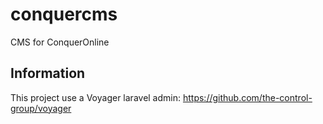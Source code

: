 # conquercms
CMS for ConquerOnline

## Information
This project use a Voyager laravel admin: https://github.com/the-control-group/voyager